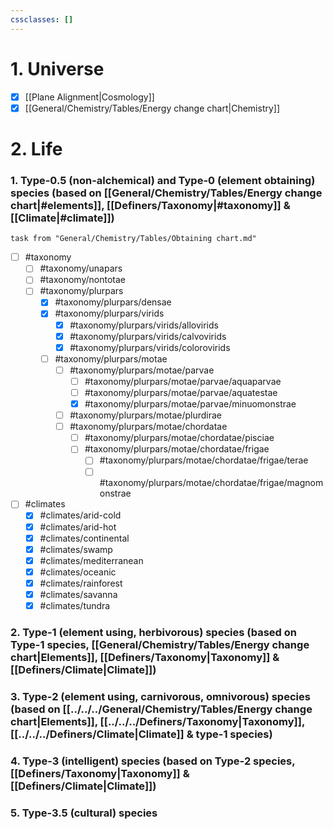 ```yaml
---
cssclasses: []
---
```

# 1. Universe
- [x] [[Plane Alignment|Cosmology]]
- [x] [[General/Chemistry/Tables/Energy change chart|Chemistry]]
# 2. Life
### 1. Type-0.5 (non-alchemical) and Type-0 (element obtaining) species (based on [[General/Chemistry/Tables/Energy change chart|#elements]], [[Definers/Taxonomy|#taxonomy]] & [[Climate|#climate]])
```dataview
task from "General/Chemistry/Tables/Obtaining chart.md"
```


  - [ ] #taxonomy 
    - [ ] #taxonomy/unapars 
    - [ ] #taxonomy/nontotae 
    - [ ] #taxonomy/plurpars 
        - [x] #taxonomy/plurpars/densae 
      - [x] #taxonomy/plurpars/virids 
        - [x] #taxonomy/plurpars/virids/allovirids 
        - [x] #taxonomy/plurpars/virids/calvovirids 
        - [x] #taxonomy/plurpars/virids/colorovirids 
      - [ ] #taxonomy/plurpars/motae 
        - [ ] #taxonomy/plurpars/motae/parvae 
          - [ ] #taxonomy/plurpars/motae/parvae/aquaparvae 
          - [ ] #taxonomy/plurpars/motae/parvae/aquatestae 
          - [x] #taxonomy/plurpars/motae/parvae/minuomonstrae 
        - [ ] #taxonomy/plurpars/motae/plurdirae 
        - [ ] #taxonomy/plurpars/motae/chordatae 
          - [ ] #taxonomy/plurpars/motae/chordatae/pisciae 
          - [ ] #taxonomy/plurpars/motae/chordatae/frigae 
            - [ ] #taxonomy/plurpars/motae/chordatae/frigae/terae 
            - [ ] #taxonomy/plurpars/motae/chordatae/frigae/magnomonstrae 
  - [ ] #climates 
    - [x] #climates/arid-cold 
    - [x] #climates/arid-hot 
    - [x] #climates/continental
    - [x] #climates/swamp
    - [x] #climates/mediterranean
    - [x] #climates/oceanic
    - [x] #climates/rainforest
    - [x] #climates/savanna
    - [x] #climates/tundra
### 2. Type-1 (element using, herbivorous) species (based on Type-1 species, [[General/Chemistry/Tables/Energy change chart|Elements]], [[Definers/Taxonomy|Taxonomy]] & [[Definers/Climate|Climate]])
### 3. Type-2 (element using, carnivorous, omnivorous) species (based on [[../../../General/Chemistry/Tables/Energy change chart|Elements]], [[../../../Definers/Taxonomy|Taxonomy]], [[../../../Definers/Climate|Climate]] & type-1 species)
### 4. Type-3 (intelligent) species (based on Type-2 species,[[Definers/Taxonomy|Taxonomy]] & [[Definers/Climate|Climate]])
### 5. Type-3.5 (cultural) species
